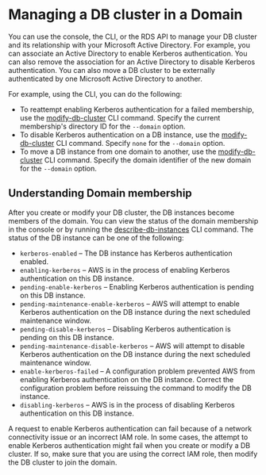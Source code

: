 # Managing a DB cluster in a Domain<a name="postgresql-kerberos-managing"></a>

You can use the console, the CLI, or the RDS API to manage your DB cluster and its relationship with your Microsoft Active Directory\. For example, you can associate an Active Directory to enable Kerberos authentication\. You can also remove the association for an Active Directory to disable Kerberos authentication\. You can also move a DB cluster to be externally authenticated by one Microsoft Active Directory to another\.

For example, using the CLI, you can do the following:
+ To reattempt enabling Kerberos authentication for a failed membership, use the [modify\-db\-cluster](https://docs.aws.amazon.com/cli/latest/reference/rds/modify-db-cluster.html) CLI command\. Specify the current membership's directory ID for the `--domain` option\.
+ To disable Kerberos authentication on a DB instance, use the [modify\-db\-cluster](https://docs.aws.amazon.com/cli/latest/reference/rds/modify-db-cluster.html) CLI command\. Specify `none` for the `--domain` option\.
+ To move a DB instance from one domain to another, use the [modify\-db\-cluster](https://docs.aws.amazon.com/cli/latest/reference/rds/modify-db-cluster.html) CLI command\. Specify the domain identifier of the new domain for the `--domain` option\.

## Understanding Domain membership<a name="postgresql-kerberos-managing.understanding"></a>

After you create or modify your DB cluster, the DB instances become members of the domain\. You can view the status of the domain membership in the console or by running the [describe\-db\-instances](https://docs.aws.amazon.com/cli/latest/reference/rds/describe-db-instances.html) CLI command\. The status of the DB instance can be one of the following: 
+ `kerberos-enabled` – The DB instance has Kerberos authentication enabled\.
+ `enabling-kerberos` – AWS is in the process of enabling Kerberos authentication on this DB instance\.
+ `pending-enable-kerberos` – Enabling Kerberos authentication is pending on this DB instance\.
+ `pending-maintenance-enable-kerberos` – AWS will attempt to enable Kerberos authentication on the DB instance during the next scheduled maintenance window\.
+ `pending-disable-kerberos` – Disabling Kerberos authentication is pending on this DB instance\.
+ `pending-maintenance-disable-kerberos` – AWS will attempt to disable Kerberos authentication on the DB instance during the next scheduled maintenance window\.
+ `enable-kerberos-failed` – A configuration problem prevented AWS from enabling Kerberos authentication on the DB instance\. Correct the configuration problem before reissuing the command to modify the DB instance\.
+ `disabling-kerberos` – AWS is in the process of disabling Kerberos authentication on this DB instance\.

A request to enable Kerberos authentication can fail because of a network connectivity issue or an incorrect IAM role\. In some cases, the attempt to enable Kerberos authentication might fail when you create or modify a DB cluster\. If so, make sure that you are using the correct IAM role, then modify the DB cluster to join the domain\.